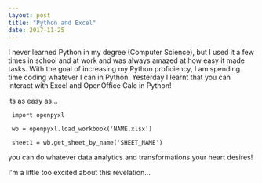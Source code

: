 ```yaml
---
layout: post
title: "Python and Excel"
date: 2017-11-25
---
```


I never learned Python in my degree (Computer Science), but I used it a few times in school and at work and 
was always amazed at how easy it made tasks. With the goal of increasing my Python proficiency, I am spending 
time coding whatever I can in Python. Yesterday I learnt that you can interact with Excel and OpenOffice Calc in Python!

its as easy as... 
<p>
  <code> import openpyxl </code>
  
  <code> wb = openpyxl.load_workbook('NAME.xlsx')</code>
  
  <code> sheet1 = wb.get_sheet_by_name('SHEET_NAME') </code>
  
  you can do whatever data analytics and transformations your heart desires! 

<p>
I'm a little too excited about this revelation...
